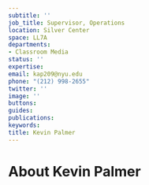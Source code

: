 ```yaml
---
subtitle: ''
job_title: Supervisor, Operations
location: Silver Center
space: LL7A
departments:
- Classroom Media
status: ''
expertise: 
email: kap209@nyu.edu
phone: "(212) 998-2655"
twitter: ''
image: ''
buttons: 
guides: 
publications: 
keywords: 
title: Kevin Palmer
---
```


# About Kevin Palmer